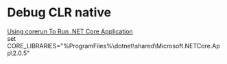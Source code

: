 # Debug CLR native

[Using corerun To Run .NET Core Application](https://github.com/dotnet/coreclr/blob/d1793d37564cf0bbcc5ace7c8f1a0ae0da40d9a5/Documentation/workflow/UsingCoreRun.md)  
set CORE_LIBRARIES="%ProgramFiles%\dotnet\shared\Microsoft.NETCore.App\2.0.5"